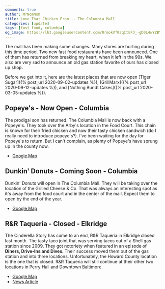```yaml
---
comments: true
author: MrNomNom
title: Love That Chicken From... The Columbia Mall
categories: [update]
tags: [fast food, columbia]
og_image: https://lh3.googleusercontent.com/0rmokVf0sqItEFJ_-gD0L4wYZBYioPO8jzC_zco0jB5L0iSAPkmQZxLNSZkxahEOjH3cqZWgfv0XRt61uSEnUI7mILnwF6vw88pRkRiTPbZxHlO7jJCbnVzJbqF3LN0WIel2KuMGKQ=w400
---
```


The mall has been making some changes. Many stores are hurting during this time period. Two new fast food restaurants have been announced. One of them has returned from breaking my heart, when it left in the 90s. We also are very sad to announce an old gas station favorite of ours has closed up shop.

Before we get into it, here are the latest places that are now open [Tiger Sugar]({% post_url 2020-09-02-updates %}), [GrillMarx]({% post_url 2020-09-12-updates %}), and [Nothing Bundt Cakes]({% post_url 2020-03-05-updates %}).

<!--more-->

## Popeye's - Now Open - Columbia

The prodigal son has returned. The Columbia Mall is now back with a Popeye's. They took over the Arby's location in the Food Court. This chain is known for their fried chicken and now their tasty chicken sandwich (do I really need to introduce popeye's?). I've been waiting for the day for Popeye's to return. But I can't complain, as plenty of Popeye's have sprung up in the county now.

* [Google Map](https://goo.gl/maps/qf876uHcFW5hXV2z5)

## Dunkin' Donuts - Coming Soon - Columbia

Dunkin' Donuts will open in The Columbia Mall. They will be taking over the location of the Grilled Cheese & Co. That was always an interesting spot as it's away from the food court and in the center of the mall. Expect them to open by the end of the year.

* [Google Map](https://goo.gl/maps/qf876uHcFW5hXV2z5)

## R&R Taqueria - Closed - Elkridge

The Cinderella Story has come to an end, R&R Taqueria in Elkridge closed last month. The tasty taco joint that was serving tacos out of a Shell gas station since 2009. They got notoriety when featured in an episode of **Diners, Drive-Ins and Dives**. Their success moved them out of the gas station and into three locations. Unfortunately, the Howard County location is the one that is closed. R&R Taqueria will still continue at their other two locations in Perry Hall and Downtown Baltimore.

* [Google Map](https://goo.gl/maps/NVqHsynJgn8JHYPGA)
* [News Article](https://www.bizjournals.com/baltimore/news/2020/10/09/randr-taqueria-closes-elkridge-rodrigo-albarran.html)
